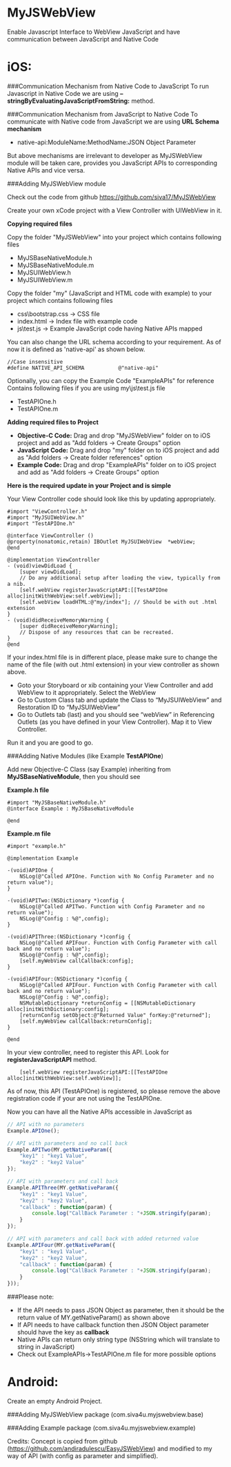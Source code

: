 MyJSWebView
===========

Enable Javascript Interface to WebView JavaScript and have communication between JavaScript and Native Code

iOS:
====

###Communication Mechanism from Native Code to JavaScript
To run Javascript in Native Code we are using **– stringByEvaluatingJavaScriptFromString:** method.

###Communication Mechanism from JavaScript to Native Code
To communicate with Native code from JavaScript we are using **URL Schema mechanism**
* native-api:ModuleName:MethodName:JSON Object Parameter

But above mechanisms are irrelevant to developer as MyJSWebView module will be taken care, provides you JavaScript APIs to corresponding Native APIs and vice versa.

###Adding MyJSWebView module

Check out the code from github https://github.com/siva17/MyJSWebView

Create your own xCode project with a View Controller with UIWebView in it.

**Copying required files**

Copy the folder "MyJSWebView" into your project which contains following files
* MyJSBaseNativeModule.h
* MyJSBaseNativeModule.m
* MyJSUIWebView.h
* MyJSUIWebView.m

Copy the folder "my" (JavaScript and HTML code with example) to your project which contains following files
* css\bootstrap.css	-> CSS file
* index.html		-> Index file with example code
* js\test.js		-> Example JavaScript code having Native APIs mapped 

You can also change the URL schema according to your requirement. As of now it is defined as 'native-api' as shown below.

```obj-c
//Case insensitive
#define NATIVE_API_SCHEMA           @"native-api"
```

Optionally, you can copy the Example Code "ExampleAPIs" for reference Contains following files if you are using my\js\test.js file
* TestAPIOne.h
* TestAPIOne.m

**Adding required files to Project**

* **Objective-C Code:** Drag and drop "MyJSWebView" folder on to iOS project and add as "Add folders -> Create Groups" option
* **JavaScript Code:** Drag and drop "my" folder on to iOS project and add as "Add folders -> Create folder references" option
* **Example Code:** Drag and drop "ExampleAPIs" folder on to iOS project and add as "Add folders -> Create Groups" option

**Here is the required update in your Project and is simple**

Your View Controller code should look like this by updating appropriately.

```obj-c
#import "ViewController.h"
#import "MyJSUIWebView.h"
#import "TestAPIOne.h"

@interface ViewController ()
@property(nonatomic,retain) IBOutlet MyJSUIWebView	*webView;
@end

@implementation ViewController
- (void)viewDidLoad {
	[super viewDidLoad];
	// Do any additional setup after loading the view, typically from a nib.
    [self.webView registerJavaScriptAPI:[[TestAPIOne alloc]initWithWebView:self.webView]];
    [self.webView loadHTML:@"my/index"]; // Should be with out .html extension
}
- (void)didReceiveMemoryWarning {
	[super didReceiveMemoryWarning];
	// Dispose of any resources that can be recreated.
}
@end
```

If your index.html file is in different place, please make sure to change the name of the file (with out .html extension) in your view controller as shown above.

* Goto your Storyboard or xib containing your View Controller and add WebView to it appropriately. Select the WebView 
* Go to Custom Class tab and update the Class to “MyJSUIWebView” and Restoration ID to “MyJSUIWebView”
* Go to Outlets tab (last) and you should see “webView” in Referencing Outlets (as you have defined in your View Controller). Map it to View Controller.

Run it and you are good to go.

###Adding Native Modules (like Example **TestAPIOne**)

Add new Objective-C Class (say Example) inheriting from **MyJSBaseNativeModule**, then you should see

**Example.h file**
```obj-c
#import "MyJSBaseNativeModule.h"
@interface Example : MyJSBaseNativeModule

@end
```

**Example.m file**
```obj-c
#import "example.h"

@implementation Example

-(void)APIOne {
    NSLog(@"Called APIOne. Function with No Config Parameter and no return value");
}

-(void)APITwo:(NSDictionary *)config {
    NSLog(@"Called APITwo. Function with Config Parameter and no return value");
    NSLog(@"Config : %@",config);
}

-(void)APIThree:(NSDictionary *)config {
    NSLog(@"Called APIFour. Function with Config Parameter with call back and no return value");
    NSLog(@"Config : %@",config);
    [self.myWebView callCallback:config];
}

-(void)APIFour:(NSDictionary *)config {
	NSLog(@"Called APIFour. Function with Config Parameter with call back and no return value");
	NSLog(@"Config : %@",config);
    NSMutableDictionary *returnConfig = [[NSMutableDictionary alloc]initWithDictionary:config];
    [returnConfig setObject:@"Returned Value" forKey:@"returned"];
    [self.myWebView callCallback:returnConfig];
}

@end
```

In your view controller, need to register this API. Look for **registerJavaScriptAPI** method. 
```obj-c
    [self.webView registerJavaScriptAPI:[[TestAPIOne alloc]initWithWebView:self.webView]];
```

As of now, this API (TestAPIOne) is registered, so please remove the above registration code if your are not using the TestAPIOne.

Now you can have all the Native APIs accessible in JavaScript as
```js
// API with no parameters
Example.APIOne();

// API with parameters and no call back
Example.APITwo(MY.getNativeParam({
	"key1" : "key1 Value",
	"key2" : "key2 Value"
});

// API with parameters and call back
Example.APIThree(MY.getNativeParam({
    "key1" : "key1 Value",
	"key2" : "key2 Value",
    "callback" : function(param) {
        console.log("CallBack Parameter : "+JSON.stringify(param);
    }
});

// API with parameters and call back with added returned value
Example.APIFour(MY.getNativeParam({
    "key1" : "key1 Value",
    "key2" : "key2 Value",
    "callback" : function(param) {
        console.log("CallBack Parameter : "+JSON.stringify(param);
    }
}));
```

###Please note:
* If the API needs to pass JSON Object as parameter, then it should be the return value of MY.getNativeParam() as shown above
* If API needs to have callback function then JSON Object parameter should have the key as **callback**
* Native APIs can return only string type (NSString which will translate to string in JavaScript)
* Check out ExampleAPIs->TestAPIOne.m file for more possible options

Android:
========
Create an empty Android Project.

###Adding MyJSWebView package (com.siva4u.myjswebview.base)

###Adding Example package (com.siva4u.myjswebview.example)



Credits: Concept is copied from github (https://github.com/andiradulescu/EasyJSWebView) and modified to my way of API (with config as parameter and simplified).

